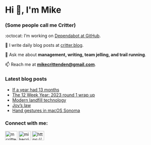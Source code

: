 # Hi 👋, I'm Mike
### (Some people call me Critter)

:octocat: I’m working on [Dependabot at GitHub](https://github.com/features/security).

📝 I write daily blog posts at [critter.blog](https://critter.blog).

💬 Ask me about **management, writing, team jelling, and trail running**.

📫 Reach me at **mikecrittenden@gmail.com**.

### Latest blog posts
<!-- BLOG-POST-LIST:START -->
- [If a year had 13 months](https://critter.blog/2023/10/31/if-a-year-had-13-months/)
- [The 12 Week Year: 2023 round 1 wrap up](https://critter.blog/2023/10/30/the-12-week-year-2023-round-1-wrap-up/)
- [Modern landfill technology](https://critter.blog/2023/10/27/modern-landfill-technology/)
- [Joy’s law](https://critter.blog/2023/10/26/joys-law/)
- [Hand gestures in macOS Sonoma](https://critter.blog/2023/10/25/hand-gestures-in-macos-sonoma/)
<!-- BLOG-POST-LIST:END -->

<h3 align="left">Connect with me:</h3>
<p align="left">
<a href="https://twitter.com/mcrittenden" target="blank"><img align="center" src="https://raw.githubusercontent.com/rahuldkjain/github-profile-readme-generator/master/src/images/icons/Social/twitter.svg" alt="mcrittenden" height="30" width="40" /></a>
<a href="https://linkedin.com/in/mikecrittenden" target="blank"><img align="center" src="https://raw.githubusercontent.com/rahuldkjain/github-profile-readme-generator/master/src/images/icons/Social/linked-in-alt.svg" alt="mikecrittenden" height="30" width="40" /></a>
<a href="https://critter.blog/feed/" target="blank"><img align="center" src="https://raw.githubusercontent.com/rahuldkjain/github-profile-readme-generator/master/src/images/icons/Social/rss.svg" alt="https://critter.blog/feed/" height="30" width="40" /></a>
</p>
